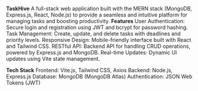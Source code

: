 **TaskHive**
A full-stack web application built with the MERN stack (MongoDB, Express.js, React, Node.js) to provide a seamless and intuitive platform for managing tasks and boosting productivity.
**Features**
User Authentication: Secure login and registration using JWT and bcrypt for password hashing.
Task Management: Create, update, and delete tasks with deadlines and priority levels.
Responsive Design: Mobile-friendly interface built with React and Tailwind CSS.
RESTful API: Backend API for handling CRUD operations, powered by Express.js and MongoDB.
Real-time Updates: Dynamic UI updates using Vite state management.

**Tech Stack**
Frontend: Vite.js, Tailwind CSS, Axios
Backend: Node.js, Express.js
Database: MongoDB (MongoDB Atlas)
Authentication: JSON Web Tokens (JWT)
